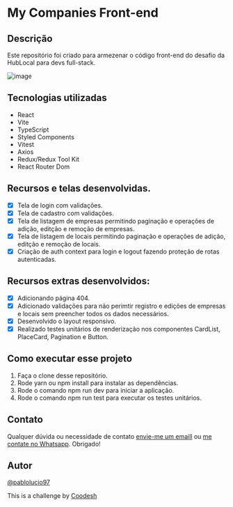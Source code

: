 # My Companies Front-end

## Descrição

Este repositório foi criado para armezenar o código front-end do desafio da HubLocal para devs full-stack.

![image](https://i.ibb.co/dcqBdy8/Sign-Up.png)

## Tecnologias utilizadas

- React 
- Vite
- TypeScript
- Styled Components
- Vitest
- Axios
- Redux/Redux Tool Kit
- React Router Dom

## Recursos e telas desenvolvidas.

- [x] Tela de login com validações.
- [x] Tela de cadastro com validações.
- [x] Tela de listagem de empresas permitindo paginação e operações de adição, editção e remoção de empresas.
- [x] Tela de listagem de locais permitindo paginação e operações de adição, editção e remoção de locais.
- [x] Criação de auth context para login e logout fazendo proteção de rotas autenticadas.

## Recursos extras desenvolvidos:

- [x] Adicionando página 404.
- [x] Adicionado validações para não perimtir registro e edições de empresas e locais sem preencher todos os dados necessários.
- [x] Desenvolvido o layout responsivo.
- [x] Realizado testes unitários de renderização nos componentes CardList, PlaceCard, Pagination e Button.

## Como executar esse projeto

1. Faça o clone desse repositório.
2. Rode yarn ou npm install para instalar as dependências.
3. Rode o comando npm run dev para iniciar a aplicação.
4. Rode o comando npm run test para executar os testes unitários.


## Contato

Qualquer dúvida ou necessidade de contato [envie-me um emaill](mailto:pablolucio_@hotmail.com) ou [me contate no Whatsapp](https://wa.me/31985187963). Obrigado!

## Autor
[@pablolucio97](https://www.github.com/pablolucio97)

This is a challenge by [Coodesh](https://coodesh.com/)
